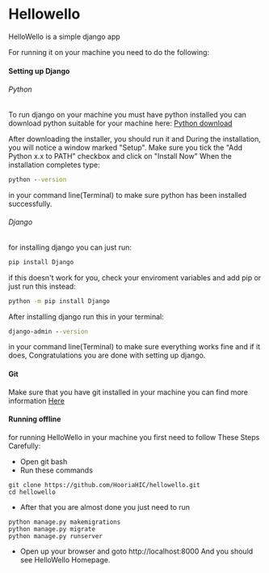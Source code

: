 # Hellowello

HelloWello is a simple django app

For running it on your machine you need to do the following:

#### Setting up Django
###### Python
To run django on your machine you must have python installed
you can download python suitable for your machine here: [Python download](https://www.python.org/downloads/)

After downloading the installer, you should run it and During the installation, you will notice a window marked "Setup". Make sure you tick the "Add Python x.x to PATH" checkbox and click on "Install Now"
When the installation completes type: 

```cmd
python --version
```
in your command line(Terminal) to make sure python has been installed successfully.

###### Django
for installing django you can just run:

```cmd
pip install Django
```
if this doesn't work for you, check your enviroment variables and add pip or just run this instead:
```cmd
python -m pip install Django
```
After installing django run this in your terminal:
```cmd
django-admin --version
```
in your command line(Terminal) to make sure everything works fine and if it does, Congratulations you are done with setting up django.

#### Git
Make sure that you have git installed in your machine you can find more information [Here](https://git-scm.com/book/en/v2/Getting-Started-Installing-Git)


#### Running offline
for running HelloWello in your machine you first need to follow These Steps Carefully:

* Open git bash
* Run these commands
```
git clone https://github.com/HooriaHIC/hellowello.git
cd hellowello
```
*  After that you are almost done you just need to run
```
python manage.py makemigrations
python manage.py migrate
python manage.py runserver
```
* Open up your browser and goto http://localhost:8000
And you should see HelloWello Homepage.





